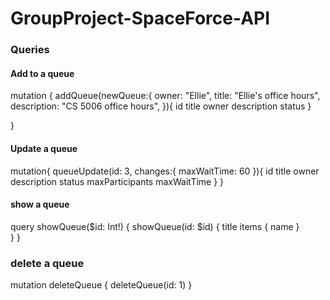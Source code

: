 # GroupProject-SpaceForce-API


### Queries

#### Add to a queue
mutation {
  addQueue(newQueue:{
    owner: "Ellie",
    title: "Ellie's office hours",
    description: "CS 5006 office hours",
    }){
      id
      title
      owner
      description
      status
  }
 
}

#### Update a queue
mutation{
  queueUpdate(id: 3, changes:{
    maxWaitTime: 60
    }){
      id
      title
      owner
      description
      status
      maxParticipants
      maxWaitTime
  }
}

#### show a queue
query showQueue($id: Int!) {
  showQueue(id: $id) {
    title
    items {
      name
    }  
  }
}


### delete a queue
mutation deleteQueue {
  deleteQueue(id: 1)
}